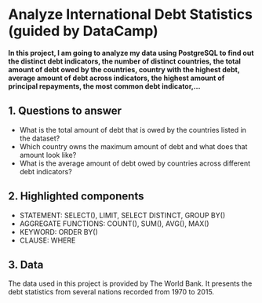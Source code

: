 # Analyze International Debt Statistics (guided by DataCamp)
**In this project, I am going to analyze my data using PostgreSQL to find out the distinct debt indicators, the number of distinct countries, the total amount of debt owed by the countries, country with the highest debt, average amount of debt across indicators, the highest amount of principal repayments, the most common debt indicator,...**

## 1. Questions to answer
- What is the total amount of debt that is owed by the countries listed in the dataset?
- Which country owns the maximum amount of debt and what does that amount look like?
- What is the average amount of debt owed by countries across different debt indicators?

## 2. Highlighted components 
- STATEMENT: SELECT(), LIMIT, SELECT DISTINCT, GROUP BY()
- AGGREGATE FUNCTIONS: COUNT(), SUM(), AVG(), MAX()
- KEYWORD: ORDER BY()
- CLAUSE: WHERE

## 3. Data
The data used in this project is provided by The World Bank. It presents the debt statistics from several nations recorded from 1970 to 2015. 







